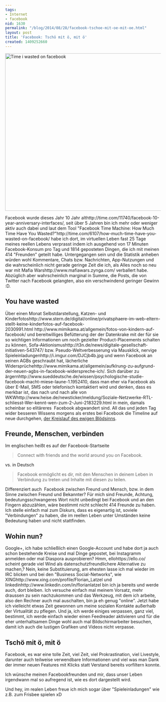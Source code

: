 ```yaml
---
tags:
- Internet
- facebook
nid: 1630
permalink: "/blog/2014/08/28/facebook-tschoe-mit-oe-mit-oe.html"
layout: post
title: 'Facebook: Tschö mit ö, mit ö'
created: 1409252660
---
```

<p><img alt="Time i wasted on facebook" src="http://netzaffe.de/sites/netzaffe.de/files/how-much-time-i-wasted-on-facebook-2014-08-05.png" style="width: 510px;"></p>
<p>Facebook wurde dieses Jahr 10 Jahr alt<fn>http://time.com/11740/facebook-10-year-anniversary-interfaces/</fn>, seit über 5 Jahren bin ich mehr oder weniger aktiv auch dabei und laut dem Tool "Facebook Time Machine: How Much Time Have You Wasted?"<fn>http://time.com/6107/how-much-time-have-you-wasted-on-facebook/</fn>&nbsp;habe ich dort, im virtuellen Leben fast 25 Tage meines reellen Lebens verprasst indem ich ausgehend von 17 Minuten Facebook-Konsum pro Tag und 1814 geposteten Dingen, die ich mit meinen 414&nbsp;"Freunden" geteilt habe. Untergegangen sein und die Statistik anheben würden wohl Kommentare, Chats bzw. Nachrichten, App-Nutzungen und die wahrscheinlich nicht gerade geringe Zeit die ich, als Alles noch so neu war mit Mafia Wars<fn>http://www.mafiawars.zynga.com/</fn>&nbsp;verballert habe. Abzüglich aber wahrscheinlich marginal in Summe, die Posts, die von Twitter nach Facebook gelangten, also ein verschwindend geringer Gewinn :D.</p>
<h2>You have wasted</h2>
<p>Über einen Monat Selbstdarstellung, Katzen- und Kinderfotos<fn>http://www.stern.de/digital/online/privatsphaere-im-web-eltern-stellt-keine-kinderfotos-auf-facebook-2030991.html</fn>&nbsp;<fn>http://www.mimikama.at/allgemein/fotos-von-kindern-auf-facebook/</fn>&nbsp;und bereitwilliges Befütterung der der Datenkrake mit der für sie so wichtigen Informationen um noch gezielter Product-Placements schalten zu können, Sofa-Aktionismus<fn>http://t3n.de/news/digitale-gesellschaft-initiativen-543747/</fn>&nbsp;bzw. Pseudo-Weltverbesserung via Mausklick, nervige Spieleinladungen<fn>http://i.imgur.com/DJCjb4b.jpg</fn> und wenn Facebook an seinen AGBs geschraubt hat, lächerliche Widersprüche<fn>http://www.mimikama.at/allgemein/aufklrung-zu-aufgrund-der-neuen-agbs-in-facebook-widerspreche-ich/</fn>.&nbsp;Sich darüber zu ärgern<fn>http://www.sueddeutsche.de/wissen/psychologische-studie-facebook-macht-miese-laune-1.1952410</fn>, dass man eher via Facebook als über E-Mail, SMS oder telefonisch kontaktiert wird&nbsp;und denken, dass es merkbar ist, das nach und nach alle von WKW<fn>http://www.heise.de/newsticker/meldung/Soziale-Netzwerke-RTL-schliesst-Wer-kennt-wen-zum-2-Juni-2183229.html</fn>&nbsp;in mein, damals scheinbar so elitäreres &nbsp;Facebook abgwandert sind. All das und jeden Tag wider besseren Wissens morgens als erstes bei Facebook die Timeline auf neue durchgehen, <a href="https://www.taz.de/Debatte-Narzissmus-und-Langeweile/!144636/">der Kreislauf des ewigen Blödsinns</a>.</p>
<h2>Freunde, Menschen, verbinden&nbsp;</h2>
<p>Im englischen heißt es auf der Facebook-Startseite</p>
<blockquote>Connect with friends and the world around you on Facebook.</blockquote>
<p>vs. in Deutsch</p>
<blockquote>Facebook ermöglicht es dir, mit den Menschen in deinem Leben in Verbindung zu treten und Inhalte mit diesen zu teilen.</blockquote>
<p>Differenziert auch &nbsp;Facebook zwischen Freund und Mensch, bzw. in dem Sinne zwischen Freund und Bekannter? Für mich sind Freunde, Achtung, bedeutungsschwangeres Wort nicht unbedingt bei Facebook und an den Fingern abzuzählen, wäre bestimmt nicht schlecht 414 Freunde zu haben. Ich stelle einfach mal zum Diskurs, dass es eigenartig ist, soviele "Verbindungen" zu haben, die im reellen Leben unter Umständen keine Bedeutung haben und nicht stattfinden.</p>
<h2>Wohin nun?</h2>
<p>Google+, ich habe schließlich einen Google-Account und habe dort ja auch schon bestehende Kreise und mal Dinge gepostet, bei Instagramm anmelden oder mal Diaspora ausprobieren? Hmm, ello<fn>https://ello.co/</fn> scheint gerade viel Wind als datenschutzfreundlichere Alternative zu machen,? Nein, keine Substituierung, am ehesten lasse ich mal wieder im IRC blicken und bei den "Business Social-Networks", wie XING<fn>http://www.xing.com/profile/Florian_Latzel</fn> und linkedin<fn>http://www.linkedin.com/in/florianlatzel</fn> bin ich ja bereits und werde auch, dort bleiben. Ich versuche einfach mal meinem Vorsatz, mehr draussen zu sein nachzukommen&nbsp;und das Werkzeug, mit dem ich arbeite, also den Rechner auch mal auschalten, bin ja eh genug "online". Jetzt habe ich vielleicht etwas Zeit gewonnen um meine sozialen Kontakte außerhalb der Virtualität zu pflegen. Und ja, ich werde einiges verpassen, ganz viel, bestimmt, ich werde einfach wieder einen Feedreader aktivieren und für die eher unterhaltsamen Dinge wohl auch mal Bildschirmarbeiter besuchen, damit ich auch die lustigen Grafiken und Videos nicht verpasse.</p>
<h2>Tschö mit ö, mit ö</h2>
<p>Facebook, es war eine tolle Zeit, viel Zeit, viel Prokrastination, viel Livestyle, darunter auch teilweise verwendbare Informationen und viel was man Dank der immer neuen Features mit Klicks statt Verstand bereits vorfiltern konnte.</p>
<p>Ich wünsche meinen Facebookfreunden und mir, dass unser Leben irgendwann mal so aufregend ist, wie es dort dargestellt wird.</p>
<p>Und hey, im realen Leben freue ich mich sogar über "Spieleinladungen" wie z.B. zum Frisbee spielen xD</p>
